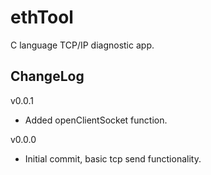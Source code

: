 # ethTool

C language TCP/IP diagnostic app.

## ChangeLog
v0.0.1
- Added openClientSocket function.

v0.0.0
- Initial commit, basic tcp send functionality.